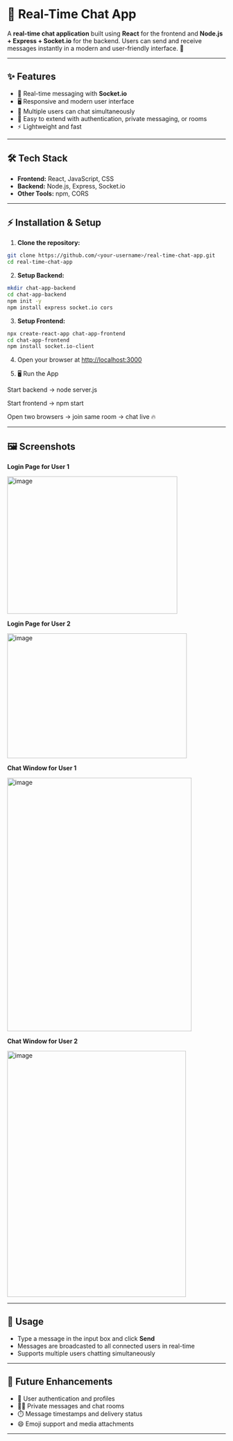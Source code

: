 
# 💬 Real-Time Chat App

A **real-time chat application** built using **React** for the frontend and **Node.js + Express + Socket.io** for the backend. Users can send and receive messages instantly in a modern and user-friendly interface. 🚀

---

## ✨ Features

- 💬 Real-time messaging with **Socket.io**
- 🖥️ Responsive and modern user interface
- 👥 Multiple users can chat simultaneously
- 🔧 Easy to extend with authentication, private messaging, or rooms
- ⚡ Lightweight and fast

---

## 🛠 Tech Stack

- **Frontend:** React, JavaScript, CSS  
- **Backend:** Node.js, Express, Socket.io  
- **Other Tools:** npm, CORS
  
---

## ⚡ Installation & Setup

1. **Clone the repository:**

```bash
git clone https://github.com/<your-username>/real-time-chat-app.git
cd real-time-chat-app
````

2. **Setup Backend:**

```bash
mkdir chat-app-backend
cd chat-app-backend
npm init -y
npm install express socket.io cors

```

3. **Setup Frontend:**

```bash
npx create-react-app chat-app-frontend
cd chat-app-frontend
npm install socket.io-client

```

4. Open your browser at [http://localhost:3000](http://localhost:3000)
   
6.  🖥️ Run the App

Start backend → node server.js

Start frontend → npm start

Open two browsers → join same room → chat live 🔥

---

## 🖼 Screenshots


**Login Page for User 1**

<img width="392" height="316" alt="image" src="https://github.com/user-attachments/assets/340b34b3-4d91-46f5-a285-a77fb01dddb6" />

**Login Page for User 2**

<img width="414" height="287" alt="image" src="https://github.com/user-attachments/assets/23b76273-60c0-4570-8ae8-838ede0b28a8" />


**Chat Window for User 1**

<img width="425" height="583" alt="image" src="https://github.com/user-attachments/assets/56667ce4-788d-423e-a7da-cb3207ef02cd" />

**Chat Window for User 2**

<img width="412" height="566" alt="image" src="https://github.com/user-attachments/assets/c106069a-15c0-4ae7-bc00-dde753d0390b" />


---

## 🚀 Usage

* Type a message in the input box and click **Send**
* Messages are broadcasted to all connected users in real-time
* Supports multiple users chatting simultaneously

---

## 🔮 Future Enhancements

* 🔑 User authentication and profiles
* 🕵️‍♂️ Private messages and chat rooms
* ⏱️ Message timestamps and delivery status
* 😄 Emoji support and media attachments

---
